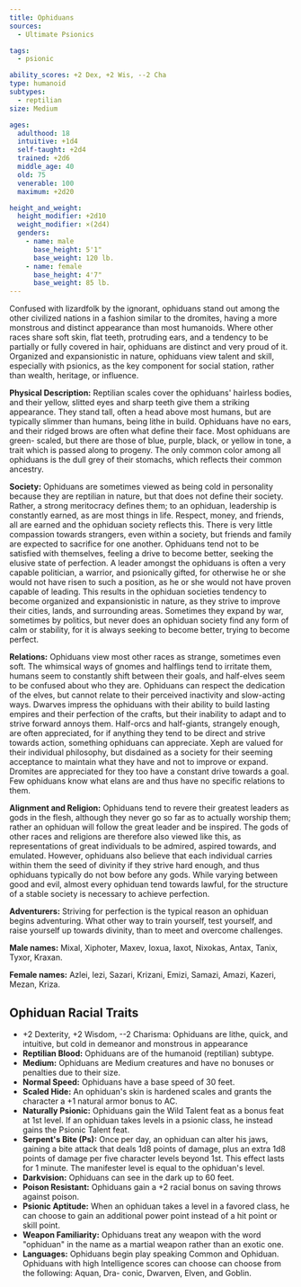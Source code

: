 ```yaml
---
title: Ophiduans
sources:
  - Ultimate Psionics

tags:
  - psionic

ability_scores: +2 Dex, +2 Wis, --2 Cha
type: humanoid
subtypes:
  - reptilian
size: Medium

ages:
  adulthood: 18
  intuitive: +1d4
  self-taught: +2d4
  trained: +2d6
  middle_age: 40
  old: 75
  venerable: 100
  maximum: +2d20

height_and_weight:
  height_modifier: +2d10
  weight_modifier: ×(2d4)
  genders:
    - name: male
      base_height: 5'1"
      base_weight: 120 lb.
    - name: female
      base_height: 4'7"
      base_weight: 85 lb.
---
```


Confused with lizardfolk by the ignorant, ophiduans stand out among the other civilized nations in a fashion similar to the dromites, having a more monstrous and distinct appearance than most humanoids. Where other races share soft skin, flat teeth, protruding ears, and a tendency to be partially or fully covered in hair, ophiduans are distinct and very proud of it. Organized and expansionistic in nature, ophiduans view talent and skill, especially with psionics, as the key component for social station, rather than wealth, heritage, or influence.

**Physical Description:** Reptilian scales cover the ophiduans' hairless bodies, and their yellow, slitted eyes and sharp teeth give them a striking appearance. They stand tall, often a head above most humans, but are typically slimmer than humans, being lithe in build. Ophiduans have no ears, and their ridged brows are often what define their face. Most ophiduans are green- scaled, but there are those of blue, purple, black, or yellow in tone, a trait which is passed along to progeny. The only common color among all ophiduans is the dull grey of their stomachs, which reflects their common ancestry.

**Society:** Ophiduans are sometimes viewed as being cold in personality because they are reptilian in nature, but that does not define their society. Rather, a strong meritocracy defines them; to an ophiduan, leadership is constantly earned, as are most things in life. Respect, money, and friends, all are earned and the ophiduan society reflects this. There is very little compassion towards strangers, even within a society, but friends and family are expected to sacrifice for one another. Ophiduans tend not to be satisfied with themselves, feeling a drive to become better, seeking the elusive state of perfection. A leader amongst the ophiduans is often a very capable politician, a warrior, and psionically gifted, for otherwise he or she would not have risen to such a position, as he or she would not have proven capable of leading. This results in the ophiduan societies tendency to become organized and expansionistic in nature, as they strive to improve their cities, lands, and surrounding areas. Sometimes they expand by war, sometimes by politics, but never does an ophiduan society find any form of calm or stability, for it is always seeking to become better, trying to become perfect.

**Relations:** Ophiduans view most other races as strange, sometimes even soft. The whimsical ways of gnomes and halflings tend to irritate them, humans seem to constantly shift between their goals, and half-elves seem to be confused about who they are. Ophiduans can respect the dedication of the elves, but cannot relate to their perceived inactivity and slow-acting ways. Dwarves impress the ophiduans with their ability to build lasting empires and their perfection of the crafts, but their inability to adapt and to strive forward annoys them. Half-orcs and half-giants, strangely enough, are often appreciated, for if anything they tend to be direct and strive towards action, something ophiduans can appreciate. Xeph are valued for their individual philosophy, but disdained as a society for their seeming acceptance to maintain what they have and not to improve or expand. Dromites are appreciated for they too have a constant drive towards a goal. Few ophiduans know what elans are and thus have no specific relations to them.

**Alignment and Religion:** Ophiduans tend to revere their greatest leaders as gods in the flesh, although they never go so far as to actually worship them; rather an ophiduan will follow the great leader and be inspired. The gods of other races and religions are therefore also viewed like this, as representations of great individuals to be admired, aspired towards, and emulated. However, ophiduans also believe that each individual carries within them the seed of divinity if they strive hard enough, and thus ophiduans typically do not bow before any gods. While varying between good and evil, almost every ophiduan tend towards lawful, for the structure of a stable society is necessary to achieve perfection.

**Adventurers:** Striving for perfection is the typical reason an ophiduan begins adventuring. What other way to train yourself, test yourself, and raise yourself up towards divinity, than to meet and overcome challenges.

**Male names:** Mixal, Xiphoter, Maxev, Ioxua, Iaxot, Nixokas, Antax, Tanix, Tyxor, Kraxan.

**Female names:** Azlei, Iezi, Sazari, Krizani, Emizi, Samazi, Amazi, Kazeri, Mezan, Kriza.

## Ophiduan Racial Traits

- +2 Dexterity, +2 Wisdom, --2 Charisma: Ophiduans are lithe, quick, and intuitive, but cold in demeanor and monstrous in appearance
- **Reptilian Blood:** Ophiduans are of the humanoid (reptilian) subtype.
- **Medium:** Ophiduans are Medium creatures and have no bonuses or penalties due to their size.
- **Normal Speed:** Ophiduans have a base speed of 30 feet.
- **Scaled Hide:** An ophiduan's skin is hardened scales and grants the character a +1 natural armor bonus to AC.
- **Naturally Psionic:** Ophiduans gain the Wild Talent feat as a bonus feat at 1st level. If an ophiduan takes levels in a psionic class, he instead gains the Psionic Talent feat.
- **Serpent's Bite (Ps):** Once per day, an ophiduan can alter his jaws, gaining a bite attack that deals 1d8 points of damage, plus an extra 1d8 points of damage per five character levels beyond 1st. This effect lasts for 1 minute. The manifester level is equal to the ophiduan's level.
- **Darkvision:** Ophiduans can see in the dark up to 60 feet.
- **Poison Resistant:** Ophiduans gain a +2 racial bonus on saving throws against poison.
- **Psionic Aptitude:** When an ophiduan takes a level in a favored class, he can choose to gain an additional power point instead of a hit point or skill point.
- **Weapon Familiarity:** Ophiduans treat any weapon with the word "ophiduan" in the name as a martial weapon rather than an exotic one.
- **Languages:** Ophiduans begin play speaking Common and Ophiduan. Ophiduans with high Intelligence scores can choose can choose from the following: Aquan, Dra- conic, Dwarven, Elven, and Goblin.
